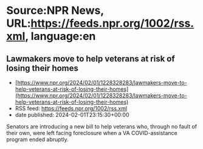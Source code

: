 # Source:NPR News, URL:https://feeds.npr.org/1002/rss.xml, language:en

## Lawmakers move to help veterans at risk of losing their homes
 - [https://www.npr.org/2024/02/01/1228328283/lawmakers-move-to-help-veterans-at-risk-of-losing-their-homes](https://www.npr.org/2024/02/01/1228328283/lawmakers-move-to-help-veterans-at-risk-of-losing-their-homes)
 - RSS feed: https://feeds.npr.org/1002/rss.xml
 - date published: 2024-02-01T23:15:30+00:00

Senators are introducing a new bill to help veterans who, through no fault of their own, were left facing foreclosure when a VA COVID-assistance program ended abruptly.


